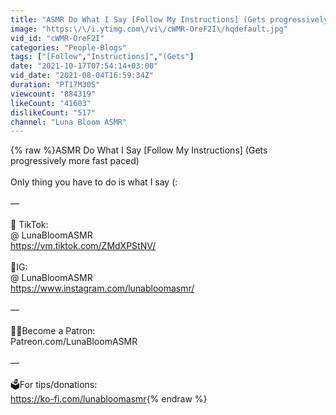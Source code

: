 ```yaml
---
title: "ASMR Do What I Say [Follow My Instructions] (Gets progressively more fast paced)"
image: "https:\/\/i.ytimg.com\/vi\/cWMR-OreF2I\/hqdefault.jpg"
vid_id: "cWMR-OreF2I"
categories: "People-Blogs"
tags: ["[Follow","Instructions]","(Gets"]
date: "2021-10-17T07:54:14+03:00"
vid_date: "2021-08-04T16:59:34Z"
duration: "PT17M30S"
viewcount: "884319"
likeCount: "41603"
dislikeCount: "517"
channel: "Luna Bloom ASMR"
---
```

{% raw %}ASMR Do What I Say [Follow My Instructions] (Gets progressively more fast paced) <br /><br />Only thing you have to do is what I say (:<br /><br />—<br /><br />🌙 TikTok:<br />@ LunaBloomASMR<br /><a rel="nofollow" target="blank" href="https://vm.tiktok.com/ZMdXPStNV/">https://vm.tiktok.com/ZMdXPStNV/</a><br /><br />💫IG:<br />@ LunaBloomASMR<br /><a rel="nofollow" target="blank" href="https://www.instagram.com/lunabloomasmr/">https://www.instagram.com/lunabloomasmr/</a><br /><br />—<br /><br />💎✨Become a Patron:<br />Patreon.com/LunaBloomASMR <br /><br />—<br /><br />🗳For tips/donations:<br /><a rel="nofollow" target="blank" href="https://ko-fi.com/lunabloomasmr">https://ko-fi.com/lunabloomasmr</a>{% endraw %}
